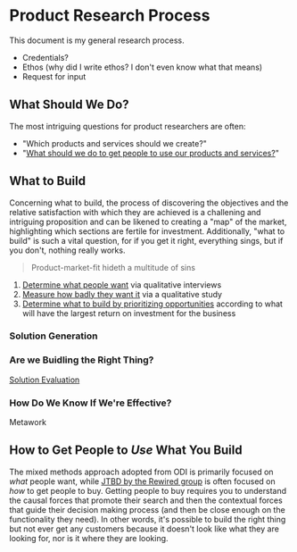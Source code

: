 # Product Research Process
This document is my general research process. 
+ Credentials?
+ Ethos (why did I write ethos? I don't even know what that means)
+ Request for input
## What Should We Do?
The most intriguing questions for product researchers are often:
+ "Which products and services should we create?"
+ "[What should we do to get people to use our products and services?](https://github.com/charlesrogers/product_research/blob/master/README.md#how-to-get-people-to-use-what-you-build)"
## What to Build
Concerning what to build, the process of discovering the objectives and the relative satisfaction with which they are achieved is a challening and intriguing proposition and can be likened to creating a "map" of the market, highlighting which sections are fertile for investment. Additionally, "what to build" is such a vital question, for if you get it right, everything sings, but if you don't, nothing really works.
> Product-market-fit hideth a multitude of sins
1. [Determine what people want](https://github.com/charlesrogers/product_research/blob/master/qualitative_research/discover_objectives.md) via qualitative interviews
2. [Measure how badly they want it](https://github.com/charlesrogers/product_research/blob/master/quantitative_research/survey_creation.md) via a qualitative study
3. [Determine what to build by prioritizing opportunities](https://github.com/charlesrogers/product_research/blob/master/product_prioritization.md) according to what will have the largest return on investment for the business

### Solution Generation

### Are we Buidling the Right Thing?
[Solution Evaluation](https://github.com/charlesrogers/product_research/blob/master/evaluative_research.md)
### How Do We Know If We're Effective?
Metawork
## How to Get People to *Use* What You Build
The mixed methods approach adopted from ODI is primarily focused on *what* people want, while [JTBD by the Rewired group](https://github.com/charlesrogers/product_research/blob/master/customers_acquisition.md) is often focused on *how* to get people to buy.
Getting people to buy requires you to understand the causal forces that promote their search and then the contextual forces that guide their decision making process (and then be close enough on the functionality they need). In other words, it's possible to build the right thing but not ever get any customers because it doesn't look like what they are looking for, nor is it where they are looking.
